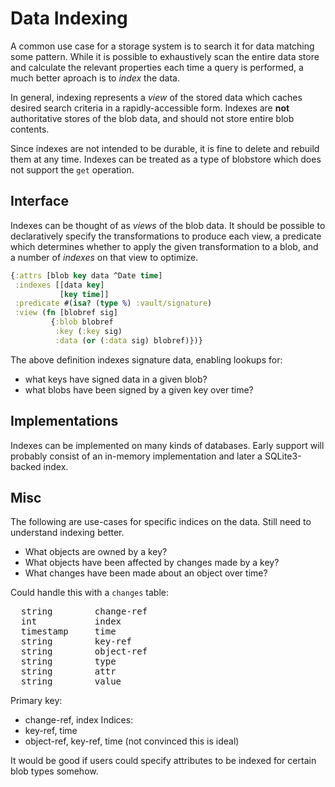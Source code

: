 Data Indexing
=============

A common use case for a storage system is to search it for data matching some
pattern. While it is possible to exhaustively scan the entire data store and
calculate the relevant properties each time a query is performed, a much better
aproach is to _index_ the data.

In general, indexing represents a _view_ of the stored data which caches
desired search criteria in a rapidly-accessible form. Indexes are **not**
authoritative stores of the blob data, and should not store entire blob
contents.

Since indexes are not intended to be durable, it is fine to delete and rebuild
them at any time. Indexes can be treated as a type of blobstore which does not
support the `get` operation.

## Interface

Indexes can be thought of as _views_ of the blob data. It should be possible to
declaratively specify the transformations to produce each view, a predicate
which determines whether to apply the given transformation to a blob, and a
number of _indexes_ on that view to optimize.

```clojure
{:attrs [blob key data ^Date time]
 :indexes [[data key]
           [key time]]
 :predicate #(isa? (type %) :vault/signature)
 :view (fn [blobref sig]
         {:blob blobref
          :key (:key sig)
          :data (or (:data sig) blobref)})}
```

The above definition indexes signature data, enabling lookups for:
- what keys have signed data in a given blob?
- what blobs have been signed by a given key over time?

## Implementations

Indexes can be implemented on many kinds of databases. Early support will
probably consist of an in-memory implementation and later a SQLite3-backed
index.

## Misc

The following are use-cases for specific indices on the data. Still need to
understand indexing better.

* What objects are owned by a key?
* What objects have been affected by changes made by a key?
* What changes have been made about an object over time?

Could handle this with a `changes` table:
<pre>
  string        change-ref
  int           index
  timestamp     time
  string        key-ref
  string        object-ref
  string        type
  string        attr
  string        value
</pre>

Primary key:
- change-ref, index
Indices:
- key-ref, time
- object-ref, key-ref, time (not convinced this is ideal)

It would be good if users could specify attributes to be indexed for certain
blob types somehow.
